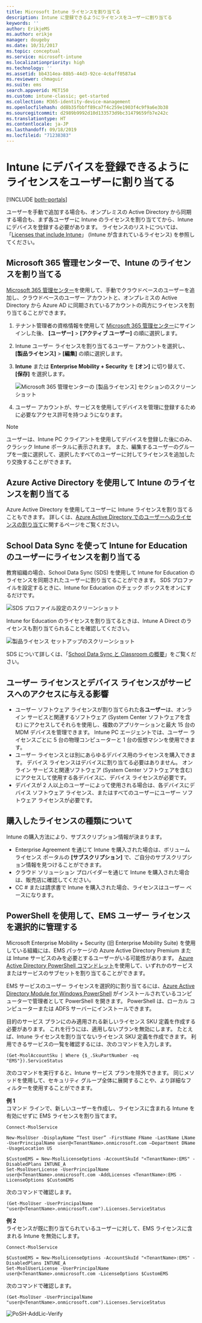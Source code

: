```yaml
---
title: Microsoft Intune ライセンスを割り当てる
description: Intune に登録できるようにライセンスをユーザーに割り当てる
keywords: ''
author: ErikjeMS
ms.author: erikje
manager: dougeby
ms.date: 10/31/2017
ms.topic: conceptual
ms.service: microsoft-intune
ms.localizationpriority: high
ms.technology: ''
ms.assetid: bb4314ea-88b5-44d3-92ce-4c6aff0587a4
ms.reviewer: chmaguir
ms.suite: ems
search.appverid: MET150
ms.custom: intune-classic; get-started
ms.collection: M365-identity-device-management
ms.openlocfilehash: dd8b35fbbff89ca7f4c259e1903f4c9f9a6e3b38
ms.sourcegitcommit: d2989b9992d10d133573d9bc31479659fb7e242c
ms.translationtype: HT
ms.contentlocale: ja-JP
ms.lasthandoff: 09/18/2019
ms.locfileid: "71238383"
---
```

# <a name="assign-licenses-to-users-so-they-can-enroll-devices-in-intune"></a>Intune にデバイスを登録できるようにライセンスをユーザーに割り当てる

[!INCLUDE [both-portals](./includes/note-for-both-portals.md)]

ユーザーを手動で追加する場合も、オンプレミスの Active Directory から同期する場合も、まず各ユーザーに Intune のライセンスを割り当ててから、Intune にデバイスを登録する必要があります。 ライセンスのリストについては、「[Licenses that include Intune](licenses.md)」 (Intune が含まれているライセンス) を参照してください。

## <a name="assign-an-intune-license-in-the-microsoft-365-admin-center"></a>Microsoft 365 管理センターで、Intune のライセンスを割り当てる

[Microsoft 365 管理センター](http://go.microsoft.com/fwlink/p/?LinkId=698854)を使用して、手動でクラウドベースのユーザーを追加し、クラウドベースのユーザー アカウントと、オンプレミスの Active Directory から Azure AD に同期されているアカウントの両方にライセンスを割り当てることができます。

1. テナント管理者の資格情報を使用して [Microsoft 365 管理センター](http://go.microsoft.com/fwlink/p/?LinkId=698854)にサインインした後、 **[ユーザー]**  >  **[アクティブ ユーザー]** の順に選択します。

2. Intune ユーザー ライセンスを割り当てるユーザー アカウントを選択し、 **[製品ライセンス]**  >  **[編集]** の順に選択します。

3. **Intune** または **Enterprise Mobility + Security** を **[オン]** に切り替えて、 **[保存]** を選択します。

   ![Microsoft 365 管理センターの [製品ライセンス] セクションのスクリーンショット](./media/office-assign-license.png)

4. ユーザー アカウントが、サービスを使用してデバイスを管理に登録するために必要なアクセス許可を持つようになります。

> [!NOTE]
> ユーザーは、Intune PC クライアントを使用してデバイスを登録した後にのみ、クラシック Intune ポータルに表示されます。 また、編集するユーザーのグループを一度に選択して、選択したすべてのユーザーに対してライセンスを追加したり交換することができます。

## <a name="assign-an-intune-license-by-using-azure-active-directory"></a>Azure Active Directory を使用して Intune のライセンスを割り当てる

Azure Active Directory を使用してユーザーに Intune ライセンスを割り当てることもできます。 詳しくは、[Azure Active Directory でのユーザーへのライセンスの割り当て](https://docs.microsoft.com/azure/active-directory/active-directory-licensing-group-assignment-azure-portal)に関するページをご覧ください。 

## <a name="use-school-data-sync-to-assign-licenses-to-users-in-intune-for-education"></a>School Data Sync を使って Intune for Education のユーザーにライセンスを割り当てる
教育組織の場合、School Data Sync (SDS) を使用して Intune for Education のライセンスを同期されたユーザーに割り当てることができます。 SDS プロファイルを設定するときに、Intune for Education のチェック ボックスをオンにするだけです。  

![SDS プロファイル設定のスクリーンショット](./media/i4e-sds-profile-setup-setting.png)

Intune for Education のライセンスを割り当てるときは、Intune A Direct のライセンスも割り当てられることを確認してください。

![製品ライセンス セットアップのスクリーンショット](./media/i4e-set-licenses.png)

SDS について詳しくは、「[School Data Sync と Classroom の概要](https://support.office.com/article/Overview-of-School-Data-Sync-and-Classroom-f3d1147b-4ade-4905-8518-508e729f2e91)」をご覧ください。

## <a name="how-user-and-device-licenses-affect-access-to-services"></a>ユーザー ライセンスとデバイス ライセンスがサービスへのアクセスに与える影響
* ユーザー ソフトウェア ライセンスが割り当てられた各**ユーザー**は、オンライン サービスと関連するソフトウェア (System Center ソフトウェアを含む) にアクセスしてそれらを使用し、複数のアプリケーションと最大 15 台の MDM デバイスを管理できます。 Intune PC エージェントでは、ユーザー ライセンスごとに 5 台の物理コンピューターと 1 台の仮想マシンを使用できます。
* ユーザー ライセンスとは別にあらゆるデバイス用のライセンスを購入できます。 デバイス ライセンスはデバイスに割り当てる必要はありません。 オンライン サービスと関連ソフトウェア (System Center ソフトウェアを含む) にアクセスして使用する各デバイスに、デバイス ライセンスが必要です。
* デバイスが 2 人以上のユーザーによって使用される場合は、各デバイスにデバイス ソフトウェア ライセンス、またはすべてのユーザーにユーザー ソフトウェア ライセンスが必要です。

## <a name="understanding-the-type-of-licenses-you-have-purchased"></a>購入したライセンスの種類について

Intune の購入方法により、サブスクリプション情報が決まります。

- Enterprise Agreement を通じて Intune を購入された場合は、ボリューム ライセンス ポータルの **[サブスクリプション]** で、ご自分のサブスクリプション情報を見つけることができます。
- クラウド ソリューション プロバイダーを通じて Intune を購入された場合は、販売店に確認してください。
- CC # または請求書で Intune を購入された場合、ライセンスはユーザー ベースになります。




## <a name="use-powershell-to-selectively-manage-ems-user-licenses"></a>PowerShell を使用して、EMS ユーザー ライセンスを選択的に管理する
Microsoft Enterprise Mobility + Security (旧 Enterprise Mobility Suite) を使用している組織には、EMS パッケージの Azure Active Directory Premium または Intune サービスのみを必要とするユーザーがいる可能性があります。 [Azure Active Directory PowerShell コマンドレット](https://msdn.microsoft.com/library/jj151815.aspx)を使用して、いずれかのサービスまたはサービスのサブセットを割り当てることができます。

EMS サービスのユーザー ライセンスを選択的に割り当てるには、[Azure Active Directory Module for Windows PowerShell](https://msdn.microsoft.com/library/jj151815.aspx#bkmk_installmodule) がインストールされているコンピューターで管理者として PowerShell を開きます。 PowerShell は、ローカル コンピューターまたは ADFS サーバーにインストールできます。

目的のサービス プランにのみ適用される新しいライセンス SKU 定義を作成する必要があります。 これを行うには、適用しないプランを無効にします。 たとえば、Intune ライセンスを割り当てないライセンス SKU 定義を作成できます。 利用できるサービスの一覧を確認するには、次のコマンドを入力します。

    (Get-MsolAccountSku | Where {$_.SkuPartNumber -eq "EMS"}).ServiceStatus

次のコマンドを実行すると、Intune サービス プランを除外できます。 同じメソッドを使用して、セキュリティ グループ全体に展開することや、より詳細なフィルターを使用することができます。

**例 1**<br>
コマンド ラインで、新しいユーザーを作成し、ライセンスに含まれる Intune を有効にせずに EMS ライセンスを割り当てます。

    Connect-MsolService

    New-MsolUser -DisplayName “Test User” -FirstName FName -LastName LName -UserPrincipalName user@<TenantName>.onmicrosoft.com –Department DName -UsageLocation US

    $CustomEMS = New-MsolLicenseOptions -AccountSkuId "<TenantName>:EMS" -DisabledPlans INTUNE_A
    Set-MsolUserLicense -UserPrincipalName user@<TenantName>.onmicrosoft.com -AddLicenses <TenantName>:EMS -LicenseOptions $CustomEMS


次のコマンドで確認します。

    (Get-MsolUser -UserPrincipalName "user@<TenantName>.onmicrosoft.com").Licenses.ServiceStatus

**例 2**<br>
ライセンスが既に割り当てられているユーザーに対して、EMS ライセンスに含まれる Intune を無効にします。

    Connect-MsolService

    $CustomEMS = New-MsolLicenseOptions -AccountSkuId "<TenantName>:EMS" -DisabledPlans INTUNE_A
    Set-MsolUserLicense -UserPrincipalName user@<TenantName>.onmicrosoft.com -LicenseOptions $CustomEMS

次のコマンドで確認します。

    (Get-MsolUser -UserPrincipalName "user@<TenantName>.onmicrosoft.com").Licenses.ServiceStatus

![PoSH-AddLic-Verify](./media/posh-addlic-verify.png)
